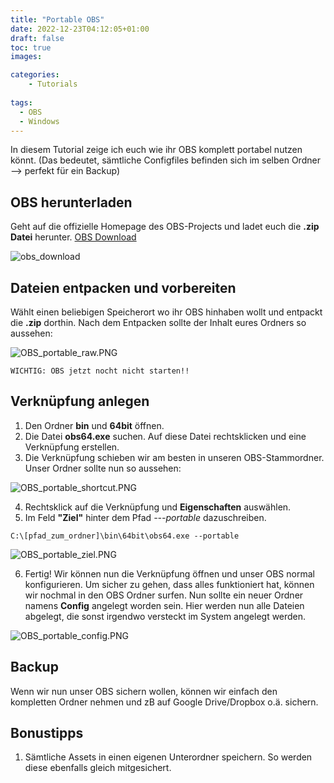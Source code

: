```yaml
---
title: "Portable OBS"
date: 2022-12-23T04:12:05+01:00
draft: false
toc: true
images:

categories:
    - Tutorials
  
tags:
  - OBS
  - Windows
---
```

In diesem Tutorial zeige ich euch wie ihr OBS komplett portabel nutzen könnt. (Das bedeutet, sämtliche Configfiles befinden sich im selben Ordner --> perfekt für ein Backup)

## OBS herunterladen

Geht auf die offizielle Homepage des OBS-Projects und ladet euch die **.zip Datei** herunter.
[OBS Download](https://obsproject.com/de/download)  

![obs_download](/img/obs_portable/OBS_portable_download.png)

## Dateien entpacken und vorbereiten

Wählt einen beliebigen Speicherort wo ihr OBS hinhaben wollt und entpackt die **.zip** dorthin.
Nach dem Entpacken sollte der Inhalt eures Ordners so aussehen:

![OBS_portable_raw.PNG](/img/obs_portable/OBS_portable_raw.PNG)

```
WICHTIG: OBS jetzt nocht nicht starten!!
``` 

## Verknüpfung anlegen

1. Den Ordner **bin** und **64bit** öffnen.
2. Die Datei **obs64.exe** suchen. Auf diese Datei rechtsklicken und eine Verknüpfung erstellen.
3. Die Verknüpfung schieben wir am besten in unseren OBS-Stammordner. Unser Ordner sollte nun so aussehen:  

![OBS_portable_shortcut.PNG](/img/obs_portable/OBS_portable_shortcut.PNG)

4. Rechtsklick auf die Verknüpfung und **Eigenschaften** auswählen.
5. Im Feld **"Ziel"** hinter dem Pfad *---portable* dazuschreiben.

```
C:\[pfad_zum_ordner]\bin\64bit\obs64.exe --portable
```

![OBS_portable_ziel.PNG](/img/obs_portable/OBS_portable_ziel.PNG)

6. Fertig! Wir können nun die Verknüpfung öffnen und unser OBS normal konfigurieren. Um sicher zu gehen, dass alles funktioniert hat, können wir nochmal in den OBS Ordner surfen. Nun sollte ein neuer Ordner namens **Config** angelegt worden sein. Hier werden nun alle Dateien abgelegt, die sonst irgendwo versteckt im System angelegt werden.

![OBS_portable_config.PNG](/img/obs_portable/OBS_portable_config1.png)

## Backup

Wenn wir nun unser OBS sichern wollen, können wir einfach den kompletten Ordner nehmen und zB auf Google Drive/Dropbox o.ä. sichern.

## Bonustipps

1. Sämtliche Assets in einen eigenen Unterordner speichern. So werden diese ebenfalls gleich mitgesichert.